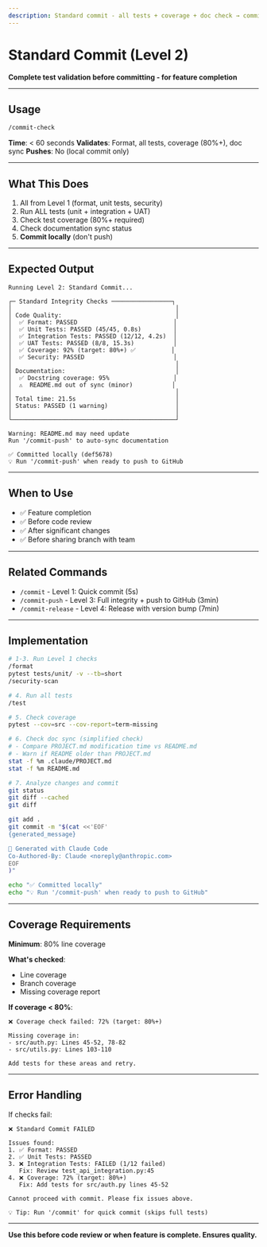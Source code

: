 ```yaml
---
description: Standard commit - all tests + coverage + doc check → commit locally (< 60s)
---
```


# Standard Commit (Level 2)

**Complete test validation before committing - for feature completion**

---

## Usage

```bash
/commit-check
```

**Time**: < 60 seconds
**Validates**: Format, all tests, coverage (80%+), doc sync
**Pushes**: No (local commit only)

---

## What This Does

1. All from Level 1 (format, unit tests, security)
2. Run ALL tests (unit + integration + UAT)
3. Check test coverage (80%+ required)
4. Check documentation sync status
5. **Commit locally** (don't push)

---

## Expected Output

```
Running Level 2: Standard Commit...

┌─ Standard Integrity Checks ─────────────────┐
│                                              │
│ Code Quality:                                │
│  ✅ Format: PASSED                           │
│  ✅ Unit Tests: PASSED (45/45, 0.8s)         │
│  ✅ Integration Tests: PASSED (12/12, 4.2s)  │
│  ✅ UAT Tests: PASSED (8/8, 15.3s)           │
│  ✅ Coverage: 92% (target: 80%+) ✅          │
│  ✅ Security: PASSED                         │
│                                              │
│ Documentation:                               │
│  ✅ Docstring coverage: 95%                  │
│  ⚠️  README.md out of sync (minor)           │
│                                              │
│ Total time: 21.5s                            │
│ Status: PASSED (1 warning)                   │
│                                              │
└──────────────────────────────────────────────┘

Warning: README.md may need update
Run '/commit-push' to auto-sync documentation

✅ Committed locally (def5678)
💡 Run '/commit-push' when ready to push to GitHub
```

---

## When to Use

- ✅ Feature completion
- ✅ Before code review
- ✅ After significant changes
- ✅ Before sharing branch with team

---

## Related Commands

- `/commit` - Level 1: Quick commit (5s)
- `/commit-push` - Level 3: Full integrity + push to GitHub (3min)
- `/commit-release` - Level 4: Release with version bump (7min)

---

## Implementation

```bash
# 1-3. Run Level 1 checks
/format
pytest tests/unit/ -v --tb=short
/security-scan

# 4. Run all tests
/test

# 5. Check coverage
pytest --cov=src --cov-report=term-missing

# 6. Check doc sync (simplified check)
# - Compare PROJECT.md modification time vs README.md
# - Warn if README older than PROJECT.md
stat -f %m .claude/PROJECT.md
stat -f %m README.md

# 7. Analyze changes and commit
git status
git diff --cached
git diff

git add .
git commit -m "$(cat <<'EOF'
{generated_message}

🤖 Generated with Claude Code
Co-Authored-By: Claude <noreply@anthropic.com>
EOF
)"

echo "✅ Committed locally"
echo "💡 Run '/commit-push' when ready to push to GitHub"
```

---

## Coverage Requirements

**Minimum**: 80% line coverage

**What's checked**:
- Line coverage
- Branch coverage
- Missing coverage report

**If coverage < 80%**:
```
❌ Coverage check failed: 72% (target: 80%+)

Missing coverage in:
- src/auth.py: Lines 45-52, 78-82
- src/utils.py: Lines 103-110

Add tests for these areas and retry.
```

---

## Error Handling

If checks fail:
```
❌ Standard Commit FAILED

Issues found:
1. ✅ Format: PASSED
2. ✅ Unit Tests: PASSED
3. ❌ Integration Tests: FAILED (1/12 failed)
   Fix: Review test_api_integration.py:45
4. ❌ Coverage: 72% (target: 80%+)
   Fix: Add tests for src/auth.py lines 45-52

Cannot proceed with commit. Please fix issues above.

💡 Tip: Run '/commit' for quick commit (skips full tests)
```

---

**Use this before code review or when feature is complete. Ensures quality.**
